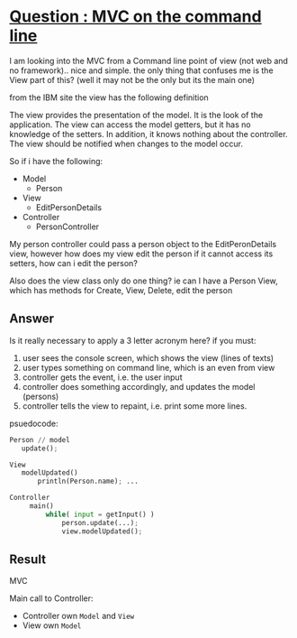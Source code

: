 # [Question : MVC on the command line](http://stackoverflow.com/questions/1904115/mvc-on-the-command-line)

I am looking into the MVC from a Command line point of view (not web and no framework).. nice and simple. the only thing that confuses me is the View part of this? (well it may not be the only but its the main one)

from the IBM site the view has the following definition

The view provides the presentation of the model. It is the look of the application. The view can access the model getters, but it has no knowledge of the setters. In addition, it knows nothing about the controller. The view should be notified when changes to the model occur.

So if i have the following:

- Model
  - Person
- View
  - EditPersonDetails
- Controller
  - PersonController

My person controller could pass a person object to the EditPeronDetails view, however how does my view edit the person if it cannot access its setters, how can i edit the person?

Also does the view class only do one thing? ie can I have a Person View, which has methods for Create, View, Delete, edit the person

## Answer

Is it really necessary to apply a 3 letter acronym here? if you must:

1. user sees the console screen, which shows the view (lines of texts)
1. user types something on command line, which is an even from view
1. controller gets the event, i.e. the user input
1. controller does something accordingly, and updates the model (persons)
1. controller tells the view to repaint, i.e. print some more lines.

psuedocode:

```Python
Person // model
   update();

View
   modelUpdated()
       println(Person.name); ...

Controller
     main()
         while( input = getInput() )
             person.update(...);
             view.modelUpdated();
```


## Result

MVC

Main call to Controller:

- Controller own `Model` and `View`
- View own `Model`
